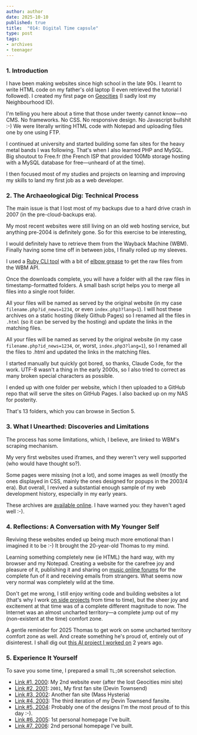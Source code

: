 ```yaml
---
author: author
date: 2025-10-10
published: true
title:  "014: Digital Time capsule"
type: post
tags: 
- archives
- teenager
---
```


### 1. Introduction
I have been making websites since high school in the late 90s. I learnt to write HTML code on my father's old laptop (I even retrieved the tutorial I followed). I created my first page on [Geocities](https://en.wikipedia.org/wiki/GeoCities) (I sadly lost my Neighbourhood ID).

I'm telling you here about a time that those under twenty cannot know—no CMS. No frameworks. No CSS. No responsive design. No Javascript bullshit :-) We were literally writing HTML code with Notepad and uploading files one by one using FTP.

I continued at university and started building some fan sites for the heavy metal bands I was following. That's when I also learned PHP and MySQL. Big shoutout to Free.fr (the French ISP that provided 100Mb storage hosting with a MySQL database for free—unheard of at the time).

I then focused most of my studies and projects on learning and improving my skills to land my first job as a web developer.

### 2. The Archaeological Dig: Technical Process
The main issue is that I lost most of my backups due to a hard drive crash in 2007 (in the pre-cloud-backups era).

My most recent websites were still living on an old web hosting service, but anything pre-2004 is definitely gone. So for this exercise to be interesting, 

I would definitely have to retrieve them from the Wayback Machine (WBM).
Finally having some time off in between jobs, I finally rolled up my sleeves.

I used a [Ruby CLI tool](https://github.com/StrawberryMaster/wayback-machine-downloader) with a bit of [elbow grease](https://github.com/StrawberryMaster/wayback-machine-downloader?tab=readme-ov-file#ssl-certificate-errors) to get the raw files from the WBM API.

Once the downloads complete, you will have a folder with all the raw files in timestamp-formatted folders. A small bash script helps you to merge all files into a single root folder.

All your files will be named as served by the original website (in my case `filename.php?id_news=1234`, or even `index.php3?lang=1`). I will host these archives on a static hosting (likely Github Pages) so I renamed all the files in `.html` (so it can be served by the hosting) and update the links in the matching files.

All your files will be named as served by the original website (in my case `filename.php?id_news=1234`, or, worst, `index.php3?lang=1`), so I renamed all the files to .html  and updated the links in the matching files.

I started manually but quickly got bored, so thanks, Claude Code, for the work.
UTF-8 wasn't a thing in the early 2000s, so I also tried to correct as many broken special characters as possible.

I ended up with one folder per website, which I then uploaded to a GitHub repo 
that will serve the sites on GitHub Pages. I also backed up on my NAS for posterity. 

That's 13 folders, which you can browse in Section 5.

### 3. What I Unearthed: Discoveries and Limitations
The process has some limitations, which, I believe, are linked to WBM's scraping mechanism.

My very first websites used iframes, and they weren't very well supported (who would have thought so?).

Some pages were missing (not a lot), and some images as well (mostly the ones displayed in CSS, mainly the ones designed for popups in the 2003/4 era).
But overall, I revived a substantial enough sample of my web development history, especially in my early years. 

These archives are [available online](http://archives.followtheway.info). I have warned you: they haven't aged well :-).


### 4. Reflections: A Conversation with My Younger Self
Reviving these websites ended up being much more emotional than I imagined it to be :-) It brought the 20-year-old Thomas to my mind. 

Learning something completely new (ie HTML) the hard way, with my browser and my Notepad. Creating a website for the carefree joy and pleasure of it, publishing it and sharing on [music online forums](https://www.freshnewsound.org/p/this-weeks-playlist-63-guest-feature) for the complete fun of it and receiving emails from strangers. What seems now very normal was completely wild at the time.

Don't get me wrong, I still enjoy writing code and building websites a lot (that's why I work [on side projects](https://notsaved.org/2022/01/01/010-on-side-projects/) from time to time), but the sheer joy and excitement at that time was of a complete different magnitude to now. The Internet was an almost uncharted territory—a complete jump out of my (non-existent at the time) comfort zone.

A gentle reminder for 2025 Thomas to get work on some uncharted territory comfort zone as well. And create something he's proud of, entirely out of disinterest. I shall dig out [this AI project I worked on](https://notsaved.org/tags/echochamber-ai/) 2 years ago.


### 5. Experience It Yourself
To save you some time, I prepared a small `TL;DR` screenshot selection.

* [Link #1, 2000](/images/thoomis.png): My 2nd website ever (after the lost Geocities mini site)
* [Link #2, 2001](/images/pwb1.png): `2001`, My first fan site (Devin Townsend) 
* [Link #3, 2002](/images/c2m1.png): Another fan site (Mass Hysteria)
* [Link #4, 2003](/images/pwb3.png): The third iteration of my Devin Townsend fansite.
* [Link #5, 2004](/images/pwb4.png): Probably one of the designs I'm the most proud of to this day :-).
* [Link #6, 2005](/images/cla.png): 1st personal homepage I've built.
* [Link #7, 2006](/images/ftw.png): 2nd personal homepage I've built.